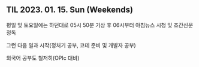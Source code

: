 ## TIL 2023. 01. 15. Sun (Weekends)

평일 및 토요일에는 하던대로 05시 50분 기상 후 06시부터 아침뉴스 시청 및 조간신문 정독

그런 다음 일과 시작(정처기 공부, 코테 준비 및 개발자 공부)

외국어 공부도 철저히(OPIc 대비)
